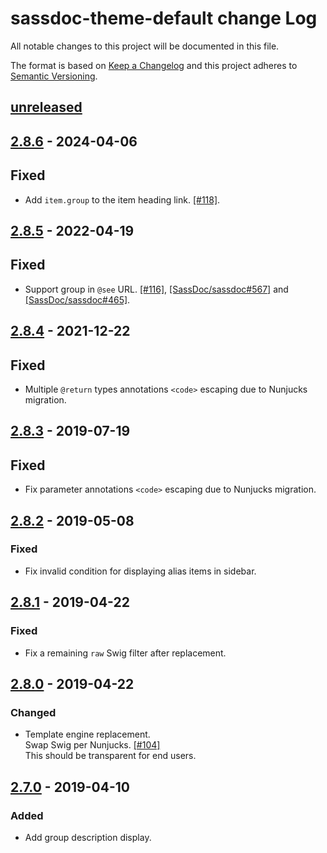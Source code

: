 # sassdoc-theme-default change Log

All notable changes to this project will be documented in this file.

The format is based on [Keep a Changelog](http://keepachangelog.com/)
and this project adheres to [Semantic Versioning](http://semver.org/).

## [unreleased]

## [2.8.6] - 2024-04-06
## Fixed
  *  Add `item.group` to the item heading link. 
  [[#118]](https://github.com/SassDoc/sassdoc-theme-default/pull/118).

## [2.8.5] - 2022-04-19
## Fixed
  * Support group in `@see` URL. [[#116]](https://github.com/SassDoc/sassdoc-theme-default/pull/116),
    [[SassDoc/sassdoc#567]](https://github.com/SassDoc/sassdoc/pull/567) and
    [[SassDoc/sassdoc#465]](https://github.com/SassDoc/sassdoc/pull/465).

## [2.8.4] - 2021-12-22
## Fixed
  * Multiple `@return` types annotations `<code>` escaping due to Nunjucks migration.

## [2.8.3] - 2019-07-19
## Fixed
  * Fix parameter annotations `<code>` escaping due to Nunjucks migration.

## [2.8.2] - 2019-05-08
### Fixed
  * Fix invalid condition for displaying alias items in sidebar.

## [2.8.1] - 2019-04-22
### Fixed
  * Fix a remaining `raw` Swig filter after replacement.

## [2.8.0] - 2019-04-22
### Changed
  * Template engine replacement.  
    Swap Swig per Nunjucks. [[#104]](https://github.com/SassDoc/sassdoc-theme-default/pull/104)  
    This should be transparent for end users.

## [2.7.0] - 2019-04-10
### Added
  * Add group description display.

[Unreleased]: https://github.com/sassdoc/sassdoc-theme-default/compare/2.8.6...HEAD
[2.8.6]: https://github.com/sassdoc/sassdoc-theme-default/tags/2.8.6
[2.8.5]: https://github.com/sassdoc/sassdoc-theme-default/tags/2.8.5
[2.8.4]: https://github.com/sassdoc/sassdoc-theme-default/tags/2.8.4
[2.8.3]: https://github.com/sassdoc/sassdoc-theme-default/tags/2.8.3
[2.8.2]: https://github.com/sassdoc/sassdoc-theme-default/tags/2.8.2
[2.8.1]: https://github.com/sassdoc/sassdoc-theme-default/tags/2.8.1
[2.8.0]: https://github.com/sassdoc/sassdoc-theme-default/tags/2.8.0
[2.7.0]: https://github.com/sassdoc/sassdoc-theme-default/tags/2.7.0
[2.6.4]: https://github.com/sassdoc/sassdoc-theme-default/tags/2.6.4
